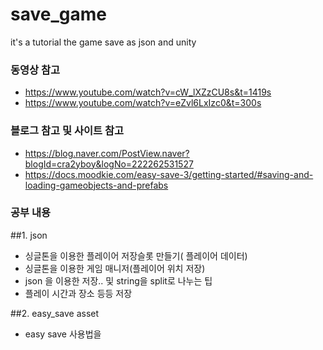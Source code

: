 # save_game
it's a tutorial the game save as json and unity

### 동영상 참고 
- https://www.youtube.com/watch?v=cW_lXZzCU8s&t=1419s 
- https://www.youtube.com/watch?v=eZvl6LxIzc0&t=300s 
### 블로그 참고 및 사이트 참고
- https://blog.naver.com/PostView.naver?blogId=cra2yboy&logNo=222262531527
- https://docs.moodkie.com/easy-save-3/getting-started/#saving-and-loading-gameobjects-and-prefabs
### 공부 내용  

##1. json  
- 싱글톤을 이용한 플레이어 저장슬롯 만들기( 플레이어 데이터)
- 싱글톤을 이용한 게임 매니저(플레이어 위치 저장)
- json 을 이용한 저장.. 및 string을 split로 나누는 팁
- 플레이 시간과 장소 등등 저장  

##2.  easy_save asset
- easy save 사용법을 
